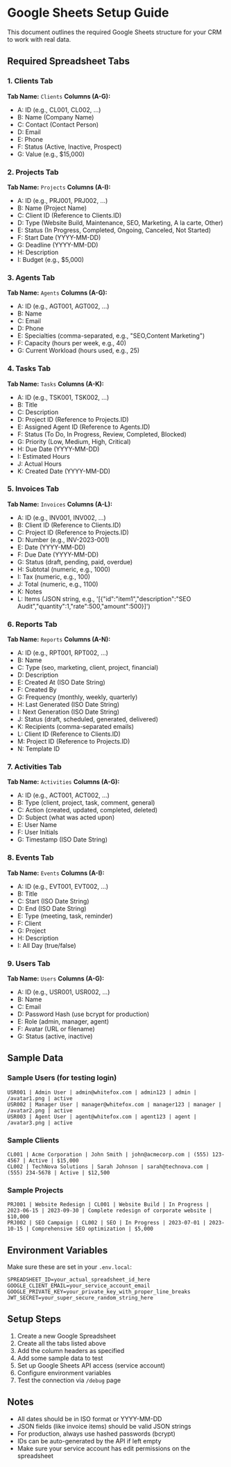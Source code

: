 # Google Sheets Setup Guide

This document outlines the required Google Sheets structure for your CRM to work with real data.

## Required Spreadsheet Tabs

### 1. Clients Tab
**Tab Name:** `Clients`
**Columns (A-G):**
- A: ID (e.g., CL001, CL002, ...)
- B: Name (Company Name)
- C: Contact (Contact Person)
- D: Email
- E: Phone
- F: Status (Active, Inactive, Prospect)
- G: Value (e.g., $15,000)

### 2. Projects Tab
**Tab Name:** `Projects`
**Columns (A-I):**
- A: ID (e.g., PRJ001, PRJ002, ...)
- B: Name (Project Name)
- C: Client ID (Reference to Clients.ID)
- D: Type (Website Build, Maintenance, SEO, Marketing, A la carte, Other)
- E: Status (In Progress, Completed, Ongoing, Canceled, Not Started)
- F: Start Date (YYYY-MM-DD)
- G: Deadline (YYYY-MM-DD)
- H: Description
- I: Budget (e.g., $5,000)

### 3. Agents Tab
**Tab Name:** `Agents`
**Columns (A-G):**
- A: ID (e.g., AGT001, AGT002, ...)
- B: Name
- C: Email
- D: Phone
- E: Specialties (comma-separated, e.g., "SEO,Content Marketing")
- F: Capacity (hours per week, e.g., 40)
- G: Current Workload (hours used, e.g., 25)

### 4. Tasks Tab
**Tab Name:** `Tasks`
**Columns (A-K):**
- A: ID (e.g., TSK001, TSK002, ...)
- B: Title
- C: Description
- D: Project ID (Reference to Projects.ID)
- E: Assigned Agent ID (Reference to Agents.ID)
- F: Status (To Do, In Progress, Review, Completed, Blocked)
- G: Priority (Low, Medium, High, Critical)
- H: Due Date (YYYY-MM-DD)
- I: Estimated Hours
- J: Actual Hours
- K: Created Date (YYYY-MM-DD)

### 5. Invoices Tab
**Tab Name:** `Invoices`
**Columns (A-L):**
- A: ID (e.g., INV001, INV002, ...)
- B: Client ID (Reference to Clients.ID)
- C: Project ID (Reference to Projects.ID)
- D: Number (e.g., INV-2023-001)
- E: Date (YYYY-MM-DD)
- F: Due Date (YYYY-MM-DD)
- G: Status (draft, pending, paid, overdue)
- H: Subtotal (numeric, e.g., 1000)
- I: Tax (numeric, e.g., 100)
- J: Total (numeric, e.g., 1100)
- K: Notes
- L: Items (JSON string, e.g., '[{"id":"item1","description":"SEO Audit","quantity":1,"rate":500,"amount":500}]')

### 6. Reports Tab
**Tab Name:** `Reports`
**Columns (A-N):**
- A: ID (e.g., RPT001, RPT002, ...)
- B: Name
- C: Type (seo, marketing, client, project, financial)
- D: Description
- E: Created At (ISO Date String)
- F: Created By
- G: Frequency (monthly, weekly, quarterly)
- H: Last Generated (ISO Date String)
- I: Next Generation (ISO Date String)
- J: Status (draft, scheduled, generated, delivered)
- K: Recipients (comma-separated emails)
- L: Client ID (Reference to Clients.ID)
- M: Project ID (Reference to Projects.ID)
- N: Template ID

### 7. Activities Tab
**Tab Name:** `Activities`
**Columns (A-G):**
- A: ID (e.g., ACT001, ACT002, ...)
- B: Type (client, project, task, comment, general)
- C: Action (created, updated, completed, deleted)
- D: Subject (what was acted upon)
- E: User Name
- F: User Initials
- G: Timestamp (ISO Date String)

### 8. Events Tab
**Tab Name:** `Events`
**Columns (A-I):**
- A: ID (e.g., EVT001, EVT002, ...)
- B: Title
- C: Start (ISO Date String)
- D: End (ISO Date String)
- E: Type (meeting, task, reminder)
- F: Client
- G: Project
- H: Description
- I: All Day (true/false)

### 9. Users Tab
**Tab Name:** `Users`
**Columns (A-G):**
- A: ID (e.g., USR001, USR002, ...)
- B: Name
- C: Email
- D: Password Hash (use bcrypt for production)
- E: Role (admin, manager, agent)
- F: Avatar (URL or filename)
- G: Status (active, inactive)

## Sample Data

### Sample Users (for testing login)
```
USR001 | Admin User | admin@whitefox.com | admin123 | admin | /avatar1.png | active
USR002 | Manager User | manager@whitefox.com | manager123 | manager | /avatar2.png | active
USR003 | Agent User | agent@whitefox.com | agent123 | agent | /avatar3.png | active
```

### Sample Clients
```
CL001 | Acme Corporation | John Smith | john@acmecorp.com | (555) 123-4567 | Active | $15,000
CL002 | TechNova Solutions | Sarah Johnson | sarah@technova.com | (555) 234-5678 | Active | $12,500
```

### Sample Projects
```
PRJ001 | Website Redesign | CL001 | Website Build | In Progress | 2023-06-15 | 2023-09-30 | Complete redesign of corporate website | $10,000
PRJ002 | SEO Campaign | CL002 | SEO | In Progress | 2023-07-01 | 2023-10-15 | Comprehensive SEO optimization | $5,000
```

## Environment Variables

Make sure these are set in your `.env.local`:
```
SPREADSHEET_ID=your_actual_spreadsheet_id_here
GOOGLE_CLIENT_EMAIL=your_service_account_email
GOOGLE_PRIVATE_KEY=your_private_key_with_proper_line_breaks
JWT_SECRET=your_super_secure_random_string_here
```

## Setup Steps

1. Create a new Google Spreadsheet
2. Create all the tabs listed above
3. Add the column headers as specified
4. Add some sample data to test
5. Set up Google Sheets API access (service account)
6. Configure environment variables
7. Test the connection via `/debug` page

## Notes

- All dates should be in ISO format or YYYY-MM-DD
- JSON fields (like invoice items) should be valid JSON strings
- For production, always use hashed passwords (bcrypt)
- IDs can be auto-generated by the API if left empty
- Make sure your service account has edit permissions on the spreadsheet 